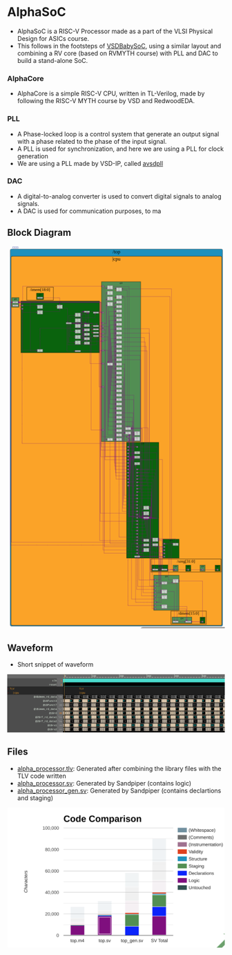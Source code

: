 # AlphaSoC
- AlphaSoC is a RISC-V Processor made as a part of the VLSI Physical Design for ASICs course.
- This follows in the footsteps of [VSDBabySoC](https://github.com/manili/VSDBabySoC), using a similar layout and combining a RV core (based on RVMYTH course) with PLL and DAC to build a stand-alone SoC.

### AlphaCore 
- AlphaCore is a simple RISC-V CPU, written in TL-Verilog, made by following the RISC-V MYTH course by VSD and RedwoodEDA.

### PLL
- A Phase-locked loop is a control system that generate an output signal with a phase related to the phase of the input signal.
- A PLL is used for synchronization, and here we are using a PLL for clock generation
- We are using a PLL made by VSD-IP, called [avsdpll](https://github.com/vsdip/rvmyth_avsdpll_interface)

### DAC
- A digital-to-analog converter is used to convert digital signals to analog signals.
- A DAC is used for communication purposes, to ma

## Block Diagram

![Block Diagram](images/block_diagram.png)

## Waveform 
- Short snippet of waveform

![Waveform](images/waveform.png)

## Files
- [alpha_processor.tlv](src/module/top.tlv): Generated after combining the library files with the TLV code written
- [alpha_processor.sv](src/module/top.sv): Generated by Sandpiper (contains logic)
- [alpha_processor_gen.sv](src/module/top_gen.sv): Generated by Sandpiper (contains declartions and staging)

![Code Comparision](images/code_comparision.png)


